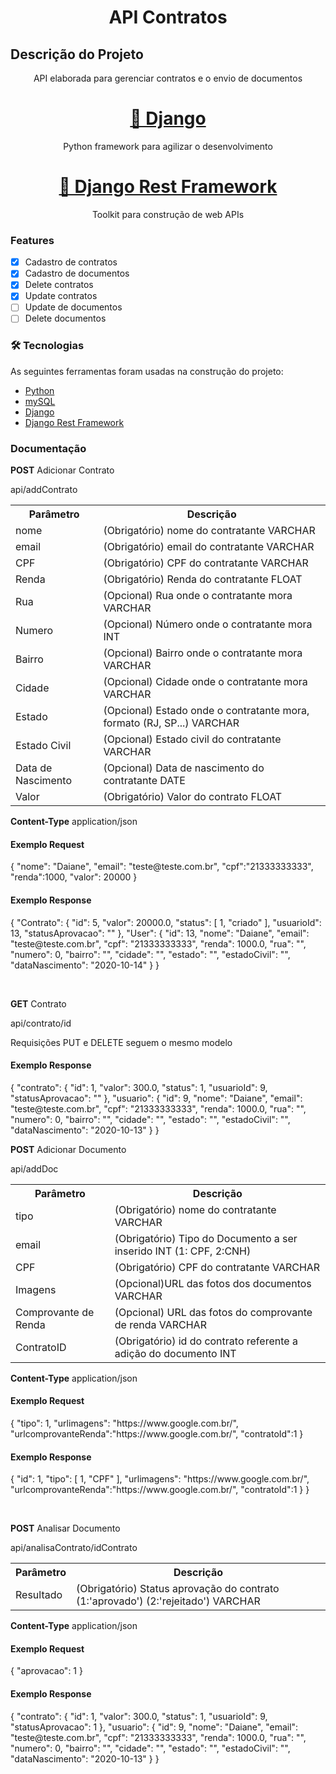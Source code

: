 <h1 align="center">API Contratos</h1>

## Descrição do Projeto
<p align="center">API elaborada para gerenciar contratos e o envio de documentos</p>
<h1 align="center">
    <a href="https://www.djangoproject.com/">🔗 Django</a>
</h1>
<p align="center">Python framework para agilizar o desenvolvimento </p>
<h1 align="center">
    <a href="https://www.django-rest-framework.org/">🔗 Django Rest Framework</a>
</h1>
<p align="center">Toolkit para construção de web APIs</p>

### Features

- [x] Cadastro de contratos
- [x] Cadastro de documentos
- [x] Delete contratos
- [x] Update contratos
- [ ] Update de documentos
- [ ] Delete documentos

### 🛠 Tecnologias

As seguintes ferramentas foram usadas na construção do projeto:

- [Python](https://www.python.org/)
- [mySQL](https://www.mysql.com/)
- [Django](https://www.djangoproject.com/)
- [Django Rest Framework](https://www.django-rest-framework.org/)

### Documentação
<p><b>POST</b> Adicionar Contrato</p>
<p>api/addContrato<p>

<table>
<tr>
    <th>Parâmetro</th>
    <th>Descrição</th>
</tr>
<tr>
<td>nome</td>
<td>(Obrigatório) nome do contratante VARCHAR</td>
</tr>
<tr>
<td>email</td>
<td>(Obrigatório) email do contratante VARCHAR</td>
</tr>
<tr>
<td>CPF</td>
<td>(Obrigatório) CPF do contratante VARCHAR</td>
</tr>
<tr>
<td>Renda</td>
<td>(Obrigatório) Renda do contratante FLOAT</td>
</tr>
<tr>
<td>Rua</td>
<td>(Opcional) Rua onde o contratante mora VARCHAR</td>
</tr>
<tr>
<td>Numero</td>
<td>(Opcional) Número onde o contratante mora INT</td>
</tr>
<tr>
<td>Bairro</td>
<td>(Opcional) Bairro onde o contratante mora VARCHAR</td>
</tr>
<tr>
<td>Cidade</td>
<td>(Opcional) Cidade onde o contratante mora VARCHAR</td>
</tr>
<tr>
<td>Estado</td>
<td>(Opcional) Estado onde o contratante mora, formato (RJ, SP...) VARCHAR</td>
</tr>
<tr>
<td>Estado Civil</td>
<td>(Opcional) Estado civil do contratante VARCHAR</td>
</tr>
<tr>
<td>Data de Nascimento</td>
<td>(Opcional) Data de nascimento do contratante DATE</td>
</tr>
<tr>
<td>Valor</td>
<td>(Obrigatório) Valor do contrato FLOAT</td>
</tr>
</table>
<p><b>Content-Type</b> application/json</p>
<h4>Exemplo Request</h4>
{
    "nome": "Daiane",
    "email": "teste@teste.com.br",
    "cpf":"21333333333",
    "renda":1000,
    "valor": 20000
}
<h4>Exemplo Response</h4>
{
    "Contrato": {
        "id": 5,
        "valor": 20000.0,
        "status": [
            1,
            "criado"
        ],
        "usuarioId": 13,
        "statusAprovacao": ""
    },
    "User": {
        "id": 13,
        "nome": "Daiane",
        "email": "teste@teste.com.br",
        "cpf": "21333333333",
        "renda": 1000.0,
        "rua": "",
        "numero": 0,
        "bairro": "",
        "cidade": "",
        "estado": "",
        "estadoCivil": "",
        "dataNascimento": "2020-10-14"
    }
}
<p></p>
</br>
<p><b>GET</b> Contrato</p>
<p>api/contrato/id<p>
<p>Requisições PUT e DELETE seguem o mesmo modelo</p>
<h4>Exemplo Response</h4>
{
    "contrato": {
        "id": 1,
        "valor": 300.0,
        "status": 1,
        "usuarioId": 9,
        "statusAprovacao": ""
    },
    "usuario": {
        "id": 9,
        "nome": "Daiane",
        "email": "teste@teste.com.br",
        "cpf": "21333333333",
        "renda": 1000.0,
        "rua": "",
        "numero": 0,
        "bairro": "",
        "cidade": "",
        "estado": "",
        "estadoCivil": "",
        "dataNascimento": "2020-10-13"
    }
}
<p></p>
<p><b>POST</b> Adicionar Documento</p>
<p>api/addDoc<p>

<table>
<tr>
    <th>Parâmetro</th>
    <th>Descrição</th>
</tr>
<tr>
<td>tipo</td>
<td>(Obrigatório) nome do contratante VARCHAR</td>
</tr>
<tr>
<td>email</td>
<td>(Obrigatório) Tipo do Documento a ser inserido INT (1: CPF, 2:CNH)</td>
</tr>
<tr>
<td>CPF</td>
<td>(Obrigatório) CPF do contratante VARCHAR</td>
</tr>
<tr>
<td>Imagens</td>
<td>(Opcional)URL das fotos dos documentos VARCHAR</td>
</tr>
<tr>
<td>Comprovante de Renda</td>
<td>(Opcional) URL das fotos do comprovante de renda VARCHAR</td>
</tr>
<tr>
<td>ContratoID</td>
<td>(Obrigatório) id do contrato referente a adição do documento INT</td>
</tr>
</table>
<p><b>Content-Type</b> application/json</p>
<h4>Exemplo Request</h4>
{
    "tipo": 1,
    "urlimagens": "https://www.google.com.br/",
    "urlcomprovanteRenda":"https://www.google.com.br/",
    "contratoId":1
}
<h4>Exemplo Response</h4>
{
        "id": 1,
        "tipo": [
            1,
            "CPF"
        ],
        "urlimagens": "https://www.google.com.br/",
    "urlcomprovanteRenda":"https://www.google.com.br/",
    "contratoId":1
    }
}
<p></p>
</br>
<p></p>
<p><b>POST</b> Analisar Documento</p>
<p>api/analisaContrato/idContrato<p>

<table>
<tr>
    <th>Parâmetro</th>
    <th>Descrição</th>
</tr>
<tr>
<td>Resultado</td>
<td>(Obrigatório) Status aprovação do contrato   (1:'aprovado') (2:'rejeitado') VARCHAR</td>
</tr>
</table>
<p><b>Content-Type</b> application/json</p>
<h4>Exemplo Request</h4>
{
    "aprovacao": 1
}
<h4>Exemplo Response</h4>
{
    "contrato": {
        "id": 1,
        "valor": 300.0,
        "status": 1,
        "usuarioId": 9,
        "statusAprovacao": 1
    },
    "usuario": {
        "id": 9,
        "nome": "Daiane",
        "email": "teste@teste.com.br",
        "cpf": "21333333333",
        "renda": 1000.0,
        "rua": "",
        "numero": 0,
        "bairro": "",
        "cidade": "",
        "estado": "",
        "estadoCivil": "",
        "dataNascimento": "2020-10-13"
    }
}
<p></p>
</br>
